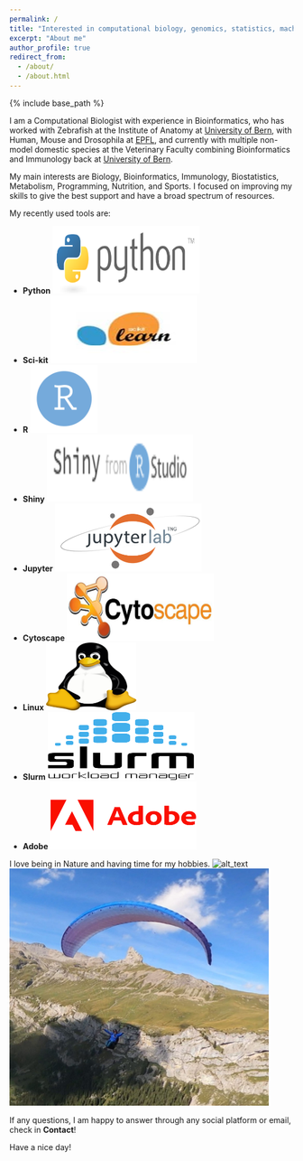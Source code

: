 ```yaml
---
permalink: /
title: "Interested in computational biology, genomics, statistics, machine learning and sports"
excerpt: "About me"
author_profile: true
redirect_from: 
  - /about/
  - /about.html
---
```


{% include base_path %}

I am a Computational Biologist with experience in Bioinformatics, who has worked with Zebrafish at the Institute of Anatomy at [University of Bern](https://www.unibe.ch/index_eng.html), with Human, Mouse and Drosophila at [EPFL](https://www.epfl.ch/en/), and currently with multiple non-model domestic species at the Veterinary Faculty combining Bioinformatics and Immunology back at [University of Bern](https://www.unibe.ch/index_eng.html).

My main interests are Biology, Bioinformatics, Immunology, Biostatistics, Metabolism, Programming, Nutrition, and Sports. I focused on improving my skills to give the best support and have a broad spectrum of resources. <!--- <img alt="alt_text" width="300px" height="300px" src="images/asics.jpeg" /> --->


My recently used tools are:
* **Python** <img alt="alt_text" width="260px" height="120px" src="images/python.png" />
* **Sci-kit** <img alt="alt_text" width="260px" height="120px" src="images/scikit.jpg" />
* **R** <img alt="alt_text" width="120px" height="120px" src="images/clean_logo_rstudio.png" />
* **Shiny** <img alt="alt_text" width="260px" height="120px" src="images/shiny.png" />
* **Jupyter** <img alt="alt_text" width="260px" height="120px" src="images/jupy.png" />
* **Cytoscape** <img alt="alt_text" width="260px" height="120px" src="images/cytoscape-logo.png" />
* **Linux** <img alt="alt_text" width="160px" height="120px" src="images/linux.png" />
* **Slurm** <img alt="alt_text" width="260px" height="120px" src="images/slurm.png" />
* **Adobe** <img alt="alt_text" width="260px" height="120px" src="images/Adobe-Logo.png" />

I love being in Nature and having time for my hobbies. 
<img alt="alt_text" width="460px" height="420px" src="images/paraAmis.jpg" /> <img alt="alt_text" width="460px" height="420px" src="images/lobhornerme.jpeg" />

If any questions, I am happy to answer through any social platform or email, check in **Contact**!

Have a nice day!

